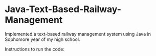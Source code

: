 # Java-Text-Based-Railway-Management
Implemented a text-based railway management system using Java in Sophomore year of my high school.


Instructions to run the code:
